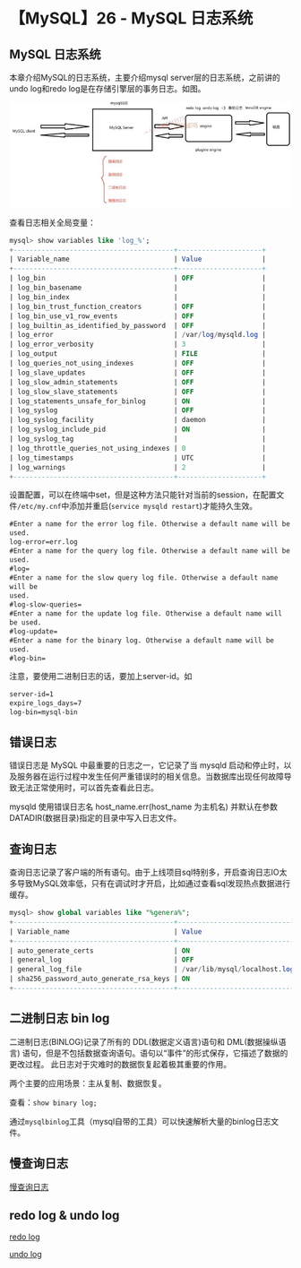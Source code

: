 # 【MySQL】26 - MySQL 日志系统



## MySQL 日志系统

本章介绍MySQL的日志系统，主要介绍mysql server层的日志系统，之前讲的undo log和redo log是在存储引擎层的事务日志。如图。

![](/post_images/posts/Database/MySQL/MySQL日志系统.jpg "MySQL日志系统")


查看日志相关全局变量：  
```sql
mysql> show variables like 'log_%';
+----------------------------------------+---------------------+
| Variable_name                          | Value               |
+----------------------------------------+---------------------+
| log_bin                                | OFF                 |
| log_bin_basename                       |                     |
| log_bin_index                          |                     |
| log_bin_trust_function_creators        | OFF                 |
| log_bin_use_v1_row_events              | OFF                 |
| log_builtin_as_identified_by_password  | OFF                 |
| log_error                              | /var/log/mysqld.log |
| log_error_verbosity                    | 3                   |
| log_output                             | FILE                |
| log_queries_not_using_indexes          | OFF                 |
| log_slave_updates                      | OFF                 |
| log_slow_admin_statements              | OFF                 |
| log_slow_slave_statements              | OFF                 |
| log_statements_unsafe_for_binlog       | ON                  |
| log_syslog                             | OFF                 |
| log_syslog_facility                    | daemon              |
| log_syslog_include_pid                 | ON                  |
| log_syslog_tag                         |                     |
| log_throttle_queries_not_using_indexes | 0                   |
| log_timestamps                         | UTC                 |
| log_warnings                           | 2                   |
+----------------------------------------+---------------------+
```

设置配置，可以在终端中set，但是这种方法只能针对当前的session，在配置文件`/etc/my.cnf`中添加并重启(`service mysqld restart`)才能持久生效。  
```
#Enter a name for the error log file. Otherwise a default name will be used.
log-error=err.log
#Enter a name for the query log file. Otherwise a default name will be used.
#log=
#Enter a name for the slow query log file. Otherwise a default name will be
used.
#log-slow-queries=
#Enter a name for the update log file. Otherwise a default name will be used.
#log-update=
#Enter a name for the binary log. Otherwise a default name will be used.
#log-bin=
```

注意，要使用二进制日志的话，要加上server-id。如  
```
server-id=1
expire_logs_days=7
log-bin=mysql-bin
```



## 错误日志

错误日志是 MySQL 中最重要的日志之一，它记录了当 mysqld 启动和停止时，以及服务器在运行过程中发生任何严重错误时的相关信息。当数据库出现任何故障导致无法正常使用时，可以首先查看此日志。

mysqld 使用错误日志名 host_name.err(host_name 为主机名) 并默认在参数 DATADIR(数据目录)指定的目录中写入日志文件。


## 查询日志

查询日志记录了客户端的所有语句。由于上线项目sql特别多，开启查询日志IO太多导致MySQL效率低，只有在调试时才开启，比如通过查看sql发现热点数据进行缓存。

```sql
mysql> show global variables like "%genera%";
+----------------------------------------+------------------------------+
| Variable_name                          | Value                        |
+----------------------------------------+------------------------------+
| auto_generate_certs                    | ON                           |
| general_log                            | OFF                          |
| general_log_file                       | /var/lib/mysql/localhost.log |
| sha256_password_auto_generate_rsa_keys | ON                           |
+----------------------------------------+------------------------------+
```

## 二进制日志 bin log

二进制日志(BINLOG)记录了所有的 DDL(数据定义语言)语句和 DML(数据操纵语言) 语句，但是不包括数据查询语句。语句以“事件”的形式保存，它描述了数据的更改过程。 此日志对于灾难时的数据恢复起着极其重要的作用。

两个主要的应用场景：主从复制、数据恢复。

查看：`show binary log;`

通过`mysqlbinlog`工具（mysql自带的工具）可以快速解析大量的binlog日志文件。


## 慢查询日志

[慢查询日志](https://xushun1221.github.io/2022/mysql17-sql%E5%92%8C%E7%B4%A2%E5%BC%95%E4%BC%98%E5%8C%96%E6%85%A2%E6%9F%A5%E8%AF%A2%E6%97%A5%E5%BF%97/)


## redo log & undo log


[redo log](https://xushun1221.github.io/2022/mysql24-redo-log-%E9%87%8D%E5%81%9A%E6%97%A5%E5%BF%97/)

[undo log](https://xushun1221.github.io/2022/mysql22-mvcc%E5%92%8Cundo-log/)
